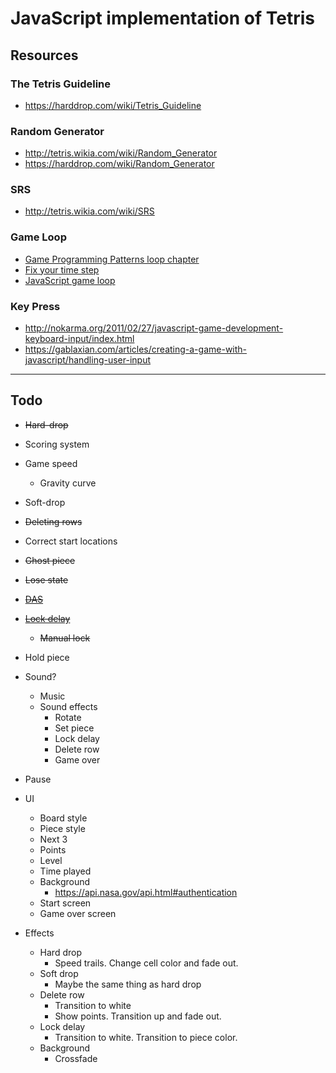 # JavaScript implementation of Tetris

## Resources

### The Tetris Guideline
* https://harddrop.com/wiki/Tetris_Guideline

### Random Generator
* http://tetris.wikia.com/wiki/Random_Generator
* https://harddrop.com/wiki/Random_Generator

### SRS
* http://tetris.wikia.com/wiki/SRS

### Game Loop
* [Game Programming Patterns loop chapter](http://gameprogrammingpatterns.com/game-loop.html)
* [Fix your time step](https://gafferongames.com/post/fix_your_timestep/)
* [JavaScript game loop](http://isaacsukin.com/news/2015/01/detailed-explanation-javascript-game-loops-and-timing)

### Key Press
* http://nokarma.org/2011/02/27/javascript-game-development-keyboard-input/index.html
* https://gablaxian.com/articles/creating-a-game-with-javascript/handling-user-input

---

## Todo
* ~~Hard-drop~~
* Scoring system
* Game speed
  * Gravity curve
* Soft-drop
* ~~Deleting rows~~
* Correct start locations
* ~~Ghost piece~~
* ~~Lose state~~
* ~~[DAS](https://harddrop.com/wiki/DAS)~~
* ~~[Lock delay](https://harddrop.com/wiki/Lock_delay)~~
  * ~~Manual lock~~
* Hold piece
* Sound?
  * Music
  * Sound effects
    * Rotate
    * Set piece
    * Lock delay
    * Delete row
    * Game over

* Pause
* UI
  * Board style
  * Piece style
  * Next 3
  * Points
  * Level
  * Time played
  * Background
    * https://api.nasa.gov/api.html#authentication
  * Start screen
  * Game over screen
* Effects
  * Hard drop
    * Speed trails. Change cell color and fade out.
  * Soft drop
    * Maybe the same thing as hard drop
  * Delete row
    * Transition to white
    * Show points. Transition up and fade out.
  * Lock delay
    * Transition to white. Transition to piece color.
  * Background
    * Crossfade